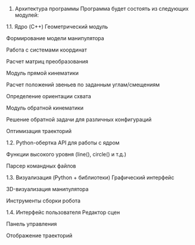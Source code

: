 1. Архитектура программы
Программа будет состоять из следующих модулей:

1.1. Ядро (C++)
Геометрический модуль

Формирование модели манипулятора

Работа с системами координат

Расчет матриц преобразования

Модуль прямой кинематики 

Расчет положений звеньев по заданным углам/смещениям

Определение ориентации схвата

Модуль обратной кинематики

Решение обратной задачи для различных конфигураций

Оптимизация траекторий

1.2. Python-обертка
API для работы с ядром

Функции высокого уровня (line(), circle() и т.д.)

Парсер командных файлов

1.3. Визуализация (Python + библиотеки)
Графический интерфейс

3D-визуализация манипулятора

Инструменты сборки робота

1.4. Интерфейс пользователя
Редактор сцен

Панель управления

Отображение траекторий
